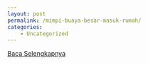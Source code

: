 ```yaml
---
layout: post
permalink: /mimpi-buaya-besar-masuk-rumah/
categories:
    - Uncategorized
---
```


[Baca Selengkapnya](/10)